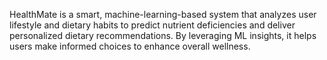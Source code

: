 HealthMate is a smart, machine-learning-based system that analyzes user lifestyle and dietary habits to predict nutrient deficiencies and deliver personalized dietary recommendations. By leveraging ML insights, it helps users make informed choices to enhance overall wellness.
